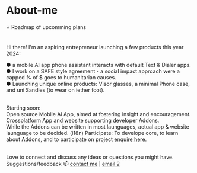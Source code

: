 # About-me
⭐ Roadmap of upcomming plans <br><br>


Hi there! I'm an aspiring entrepreneur launching a few products this year 2024:<br>

 ● a <a style="text-decoration: none" href="https://github.com/qp5/bowHip_app">mobile AI app phone assistant</a> interacts with default Text & Dialer apps.<br>
 ● I work on a SAFE style agreement - a social impact approach were a capped % of $ goes to humanitarian causes.<br>
 ● Launching unique online products: Visor glasses, a minimal Phone case, and uni Sandles (to wear on iether foot).<br><br>

Starting soon:<br>
Open source Mobile Ai App, aimed at fostering insight and encouragement. Crossplatform App and website supporting developer Addons.<br>
While the Addons can be written in most launguages, actual app & website launguage to be decided. (i18n) 
Participate: To develope core, to learn about Addons, and to participate on project <a href="mailto: support@bowhip.org">enquire here</a>.<br><br>

Love to connect and discuss any ideas or questions you might have.<br>
Suggestions/feedback 📫 <a href="mailto: support@bowhip.org">contact me</a> | <a href="mailto: adkinscc@gmailcom">email 2</a><br>
